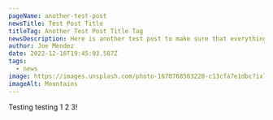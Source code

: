 ```yaml
---
pageName: another-test-post
newsTitle: Test Post Title
titleTag: Another Test Post Title Tag
newsDescription: Here is another test post to make sure that everything is sound and smooth
author: Joe Mendez
date: 2022-12-16T19:45:03.587Z
tags:
  - news
image: https://images.unsplash.com/photo-1670768563220-c13cfa7e1dbc?ixlib=rb-4.0.3&ixid=MnwxMjA3fDB8MHxwaG90by1wYWdlfHx8fGVufDB8fHx8&auto=format&fit=crop&w=1000&q=80.jpg
imageAlt: Mountains
---
```

Testing testing 1 2 3!